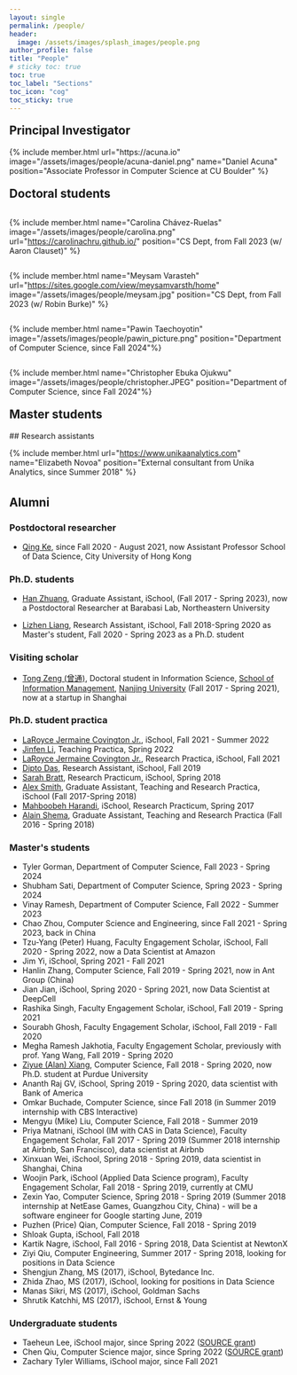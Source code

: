 ```yaml
---
layout: single
permalink: /people/
header:
  image: /assets/images/splash_images/people.png
author_profile: false
title: "People"
# sticky toc: true
toc: true
toc_label: "Sections"
toc_icon: "cog"
toc_sticky: true
---
```


## Principal Investigator

<style>
.container {
  display: flex;
  flex-wrap: wrap; /* This will allow the figures to wrap onto the next line if the container's width is not enough */
  align-items: flex-start;
}
h2 {
  margin-top: 20px;
}
  .author__avatar {
    max-width: 150px;
    max-height: 150px;
    border-radius: 50%;
    width: 100%;
    height: auto;
    display: block;
    margin-left: auto;
    margin-right: auto;
  }

  figcaption {
    /* reset font-family */
    font-family: inherit;
  }

  /* Add styles for figure */
  figure.author__figure {
    max-width: 200px;
    transition: transform 0.3s ease-in-out;
    display: flex;
    flex-direction: column;
    justify-content: center;
    /* add margin to the right of the image */
    margin-right: 30px;
    margin-top: 10px;
    margin-bottom: 10px;
    /*align-items: center;*/
  }

  /* Remove underline from links */
  figure.author__figure a {
    text-decoration: none;
  }

  /* Add styles for figcaption */
  figure.author__figure figcaption {
    text-align: center;
  }

  /* Add hover effect */
  figure.author__figure:hover {
    transform: scale(1.01);
  }

  /* no link underlines */
  .page__content a:not(.btn):hover {
    text-decoration: none;
  }
</style>
<div class="container">
{% include member.html  url="https://acuna.io" image="/assets/images/people/acuna-daniel.png" name="Daniel Acuna" position="Associate Professor in Computer Science at CU Boulder" %}
</div>

## Doctoral students

<div class="container">

{% include member.html name="Carolina Chávez-Ruelas" image="/assets/images/people/carolina.png" url="https://carolinachru.github.io/" position="CS Dept, from Fall 2023 (w/ Aaron Clauset)" %}

{% include member.html name="Meysam Varasteh" url="https://sites.google.com/view/meysamvarsth/home" image="/assets/images/people/meysam.jpg" position="CS Dept, from Fall 2023 (w/ Robin Burke)" %}

{% include member.html name="Pawin Taechoyotin" image="/assets/images/people/pawin_picture.png" position="Department of Computer Science, since Fall 2024"%}
</div>

{% include member.html name="Christopher Ebuka Ojukwu" image="/assets/images/people/christopher.JPEG" position="Department of Computer Science, since Fall 2024"%}
</div>

## Master students
<div class="container">

</div>
## Research assistants

<div class="container">

{% include member.html url="https://www.unikaanalytics.com" name="Elizabeth Novoa" position="External consultant from
Unika Analytics, since Summer 2018" %}

</div>

## Alumni

### Postdoctoral researcher

- [Qing Ke](http://qke.github.io/), since Fall 2020 - August 2021, now Assistant Professor
  School of Data Science, City University of Hong Kong

### Ph.D. students

- [Han Zhuang](https://hanzhuangsyr.github.io/), Graduate Assistant, iSchool, (Fall 2017 - Spring 2023), now a
  Postdoctoral Researcher at Barabasi Lab, Northeastern University

- [Lizhen Liang](https://liamliang.github.io/), Research Assistant, iSchool, Fall 2018-Spring 2020 as Master's student,
  Fall 2020 - Spring 2023 as a Ph.D. student

### Visiting scholar

- [Tong Zeng (曾通)](https://scholar.google.com/citations?user=E1HI8OoAAAAJ&hl=en&oi=ao), Doctoral student in
  Information Science,
  [School of Information Management](https://www.nju.edu.cn/EN/7f/7d/c7136a163709/page.htm),
  [Nanjing University](https://www.nju.edu.cn/EN/) (Fall 2017 - Spring 2021), now at a startup in Shanghai

### Ph.D. student practica

- [LaRoyce Jermaine Covington Jr.](https://ljcovingtonjr.github.io/), iSchool, Fall 2021 - Summer 2022
- [Jinfen Li](https://ischool.syr.edu/jinfen-li/), Teaching Practica, Spring 2022
- [LaRoyce Jermaine Covington Jr.](https://ljcovingtonjr.github.io/), Research Practica, iSchool, Fall 2021
- [Dipto Das](https://ischool.syr.edu/people/directories/view/ddas05/), Research Assistant, iSchool, Fall 2019
- [Sarah Bratt](https://ischool.syr.edu/people/directories/view/sebratt/), Research Practicum, iSchool, Spring 2018
- [Alex Smith](https://ischool.syr.edu/people/directories/view/aosmith/), Graduate Assistant, Teaching and Research
  Practica, iSchool (Fall 2017-Spring 2018)
- [Mahboobeh Harandi](https://ischool.syr.edu/people/directories/view/mharandi/),
  iSchool, Research Practicum, Spring 2017
- [Alain Shema](http://alainshema.com), Graduate Assistant, Teaching and Research
  Practica (Fall 2016 - Spring 2018)

### Master's students
- Tyler Gorman,  Department of Computer Science, Fall 2023 - Spring 2024
- Shubham Sati,  Department of Computer Science, Spring 2023 - Spring 2024
- Vinay Ramesh, Department of Computer Science, Fall 2022 - Summer 2023
- Chao Zhou, Computer Science and Engineering, since Fall 2021 - Spring 2023, back in China
- Tzu-Yang (Peter) Huang, Faculty Engagement Scholar, iSchool, Fall 2020 - Spring 2022, now a Data Scientist at Amazon
- Jim Yi, iSchool, Spring 2021 - Fall 2021
- Hanlin Zhang, Computer Science, Fall 2019 - Spring 2021, now in Ant Group (China)
- Jian Jian, iSchool, Spring 2020 - Spring 2021, now Data Scientist at DeepCell
- Rashika Singh, Faculty Engagement Scholar, iSchool, Fall 2019 - Spring 2021
- Sourabh Ghosh, Faculty Engagement Scholar, iSchool, Fall 2019 - Fall 2020
- Megha Ramesh Jakhotia, Faculty Engagement Scholar, previously with prof. Yang Wang, Fall 2019 - Spring 2020
- [Ziyue (Alan) Xiang](http://www.alanshawn.com/), Computer Science, Fall 2018 - Spring 2020, now Ph.D. student at
  Purdue University
- Ananth Raj GV, iSchool, Spring 2019 - Spring 2020, data scientist with Bank of America
- Omkar Buchade, Computer Science, since Fall 2018 (in Summer 2019 internship with CBS Interactive)
- Mengyu (Mike) Liu, Computer Science, Fall 2018 - Summer 2019
- Priya Matnani, iSchool (IM with CAS in Data Science), Faculty Engagement Scholar, Fall 2017 - Spring 2019 (Summer 2018
  internship at Airbnb, San Francisco), data scientist at Airbnb
- Xinxuan Wei, iSchool, Spring 2018 - Spring 2019, data scientist in Shanghai, China
- Woojin Park, iSchool (Applied Data Science program), Faculty Engagement Scholar, Fall 2018 - Spring 2019, currently at
  CMU
- Zexin Yao, Computer Science, Spring 2018 - Spring 2019 (Summer 2018 internship at NetEase Games, Guangzhou City,
  China) - will be a software engineer for Google starting June, 2019
- Puzhen (Price) Qian, Computer Science, Fall 2018 - Spring 2019
- Shloak Gupta, iSchool, Fall 2018
- Kartik Nagre, iSchool, Fall 2016 - Spring 2018, Data Scientist at NewtonX
- Ziyi Qiu, Computer Engineering, Summer 2017 - Spring 2018, looking for positions in Data Science
- Shengjun Zhang, MS (2017), iSchool, Bytedance Inc.
- Zhida Zhao, MS (2017), iSchool, looking for positions in Data Science
- Manas Sikri, MS (2017), iSchool, Goldman Sachs
- Shrutik Katchhi, MS (2017), iSchool, Ernst & Young

### Undergraduate students

- Taeheun Lee, iSchool major, since Spring 2022 ([SOURCE grant](https://research.syr.edu/source/))
- Chen Qiu, Computer Science major, since Spring 2022 ([SOURCE grant](https://research.syr.edu/source/))
- Zachary Tyler Williams, iSchool major, since Fall 2021
